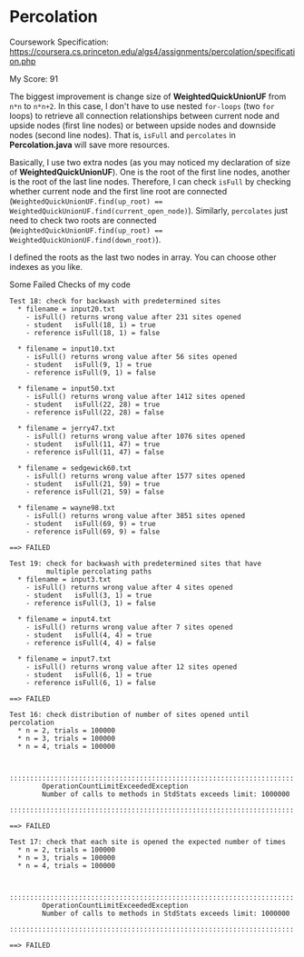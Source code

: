 # Percolation
Coursework Specification: <a href="https://coursera.cs.princeton.edu/algs4/assignments/percolation/specification.php" target="_blank">https://coursera.cs.princeton.edu/algs4/assignments/percolation/specification.php</a>


My Score: 91

The biggest improvement is change size of **WeightedQuickUnionUF** from `n*n` to `n*n+2`. In this case, I don't have to use nested `for-loops` (two `for` loops) to retrieve all connection relationships between current node and upside nodes (first line nodes) or between upside nodes and downside nodes (second line nodes).
That is, `isFull` and `percolates` in **Percolation.java** will save more resources. 


Basically, I use two extra nodes (as you may noticed my declaration of size of **WeightedQuickUnionUF**). One is the root of the first line nodes, another is the root of the last line nodes.
Therefore, I can check `isFull` by checking whether current node and the first line root are connected (`WeightedQuickUnionUF.find(up_root) == WeightedQuickUnionUF.find(current_open_node)`).
Similarly, `percolates` just need to check two roots are connected (`WeightedQuickUnionUF.find(up_root) == WeightedQuickUnionUF.find(down_root)`).

I defined the roots as the last two nodes in array. You can choose other indexes as you like.


Some Failed Checks of my code
```
Test 18: check for backwash with predetermined sites
  * filename = input20.txt
    - isFull() returns wrong value after 231 sites opened
    - student   isFull(18, 1) = true
    - reference isFull(18, 1) = false

  * filename = input10.txt
    - isFull() returns wrong value after 56 sites opened
    - student   isFull(9, 1) = true
    - reference isFull(9, 1) = false

  * filename = input50.txt
    - isFull() returns wrong value after 1412 sites opened
    - student   isFull(22, 28) = true
    - reference isFull(22, 28) = false

  * filename = jerry47.txt
    - isFull() returns wrong value after 1076 sites opened
    - student   isFull(11, 47) = true
    - reference isFull(11, 47) = false

  * filename = sedgewick60.txt
    - isFull() returns wrong value after 1577 sites opened
    - student   isFull(21, 59) = true
    - reference isFull(21, 59) = false

  * filename = wayne98.txt
    - isFull() returns wrong value after 3851 sites opened
    - student   isFull(69, 9) = true
    - reference isFull(69, 9) = false

==> FAILED

Test 19: check for backwash with predetermined sites that have
         multiple percolating paths
  * filename = input3.txt
    - isFull() returns wrong value after 4 sites opened
    - student   isFull(3, 1) = true
    - reference isFull(3, 1) = false

  * filename = input4.txt
    - isFull() returns wrong value after 7 sites opened
    - student   isFull(4, 4) = true
    - reference isFull(4, 4) = false

  * filename = input7.txt
    - isFull() returns wrong value after 12 sites opened
    - student   isFull(6, 1) = true
    - reference isFull(6, 1) = false

==> FAILED

Test 16: check distribution of number of sites opened until percolation
  * n = 2, trials = 100000
  * n = 3, trials = 100000
  * n = 4, trials = 100000

    
        ::::::::::::::::::::::::::::::::::::::::::::::::::::::::::::::::::::::
        OperationCountLimitExceededException
        Number of calls to methods in StdStats exceeds limit: 1000000
        ::::::::::::::::::::::::::::::::::::::::::::::::::::::::::::::::::::::

==> FAILED

Test 17: check that each site is opened the expected number of times
  * n = 2, trials = 100000
  * n = 3, trials = 100000
  * n = 4, trials = 100000

    
        ::::::::::::::::::::::::::::::::::::::::::::::::::::::::::::::::::::::
        OperationCountLimitExceededException
        Number of calls to methods in StdStats exceeds limit: 1000000
        ::::::::::::::::::::::::::::::::::::::::::::::::::::::::::::::::::::::

==> FAILED
```

